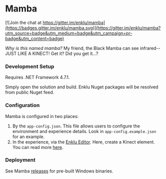 # Mamba

[![Join the chat at https://gitter.im/enklu/mamba](https://badges.gitter.im/enklu/mamba.svg)](https://gitter.im/enklu/mamba?utm_source=badge&utm_medium=badge&utm_campaign=pr-badge&utm_content=badge)

*Why is this named mamba?* My friend, the Black Mamba can see infrared-- JUST LIKE A KINECT! Get it? Did you get it...?


### Development Setup

Requires .NET Framework 4.7.1.

Simply open the solution and build. Enklu Nuget packages will be resolved from public Nuget feed.

### Configuration

Mamba is configured in two places:

1. By the `app-config.json`. This file allows users to configure the environment and experience details. Look in `app-config.example.json` for an example.
2. In the experience, via the [Enklu Editor](https://cloud.enklu.com). Here, create a Kinect element. You can read more [here](https://enklu.helpdocs.io/article/787k2gtm13-kinect-integration).

### Deployment

See Mamba [releases](https://github.com/enklu/mamba/releases/) for pre-built Windows binaries.
